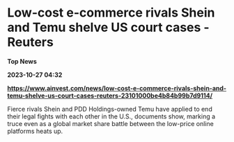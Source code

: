 # Low-cost e-commerce rivals Shein and Temu shelve US court cases - Reuters
**Top News**

**2023-10-27 04:32**

**https://www.ainvest.com/news/low-cost-e-commerce-rivals-shein-and-temu-shelve-us-court-cases-reuters-23101000be4b84b99b7d9114/**

Fierce rivals Shein and PDD Holdings-owned Temu have applied to end their legal fights with each other in the U.S., documents show, marking a truce even as a global market share battle between the low-price online platforms heats up.